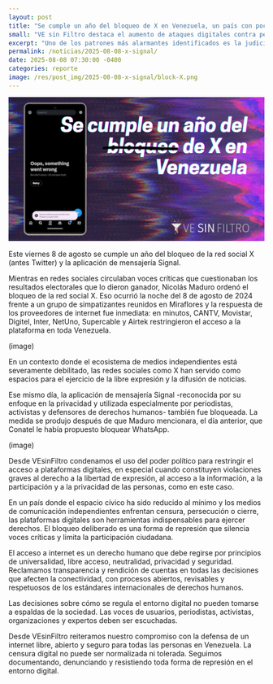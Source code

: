 ```yaml
---
layout: post
title: "Se cumple un año del bloqueo de X en Venezuela, un país con poco acceso a la información"
small: "VE sin Filtro destaca el aumento de ataques digitales contra periodistas en Venezuela, incluyendo hackeos, acoso y judicialización por contenido en redes sociales. Las autoridades están responsabilizando a los periodistas por comentarios de terceros, poniendo en riesgo la libertad de expresión. VE sin Filtro pide protección y medidas de autoprotección para los periodistas."
excerpt: "Uno de los patrones más alarmantes identificados es la judicialización de periodistas por el contenido que publican en sus redes sociales, incluso cuando estos materiales son parte de su cobertura informativa. Pero la situación se agrava: en los últimos meses hemos documentado casos donde periodistas han sido citados a declarar o judicializados por los comentarios que terceras personas realizan en sus publicaciones."
permalink: /noticias/2025-08-08-x-signal/
date: 2025-08-08 07:30:00 -0400
categories: reporte
image: /res/post_img/2025-08-08-x-signal/block-X.png
---
```

<p class="cover"><img class="" src="/res/post_img/2025-08-08-x-signal/block-X.png"></p>
Este viernes 8 de agosto se cumple un año del bloqueo de la red social X (antes Twitter) y la aplicación de mensajería Signal.

Mientras en redes sociales circulaban voces críticas que cuestionaban los resultados electorales que lo dieron ganador, Nicolás Maduro ordenó el bloqueo de la red social X. Eso ocurrió la noche del 8 de agosto de 2024 frente a un grupo de simpatizantes reunidos en Miraflores y la respuesta de los proveedores de internet fue inmediata: en minutos, CANTV, Movistar, Digitel, Inter, NetUno, Supercable y Airtek restringieron el acceso a la plataforma en toda Venezuela.

(image)

En un contexto donde el ecosistema de medios independientes está severamente debilitado, las redes sociales como X han servido como espacios para el ejercicio de la libre expresión y la difusión de noticias. 

Ese mismo día, la aplicación de mensajería Signal -reconocida por su enfoque en la privacidad y utilizada especialmente por periodistas, activistas y defensores de derechos humanos- también fue bloqueada. La medida se produjo después de que Maduro mencionara, el día anterior, que Conatel le había propuesto bloquear WhatsApp.

(image)

Desde VEsinFiltro condenamos el uso del poder político para restringir el acceso a plataformas digitales, en especial cuando constituyen violaciones graves al derecho a la libertad de expresión, al acceso a la información, a la participación y a la privacidad de las personas, como en este caso.

En un país donde el espacio cívico ha sido reducido al mínimo y los medios de comunicación independientes enfrentan censura, persecución o cierre, las plataformas digitales son herramientas indispensables para ejercer derechos. El bloqueo deliberado es una forma de represión que silencia voces críticas y limita la participación ciudadana.

El acceso a internet es un derecho humano que debe regirse por principios de universalidad, libre acceso, neutralidad, privacidad y seguridad. Reclamamos transparencia y rendición de cuentas en todas las decisiones que afecten la conectividad, con procesos abiertos, revisables y respetuosos de los estándares internacionales de derechos humanos.

Las decisiones sobre cómo se regula el entorno digital no pueden tomarse a espaldas de la sociedad. Las voces de usuarios, periodistas, activistas, organizaciones y expertos deben ser escuchadas.

Desde VEsinFiltro reiteramos nuestro compromiso con la defensa de un internet libre, abierto y seguro para todas las personas en Venezuela. La censura digital no puede ser normalizada ni tolerada. Seguimos documentando, denunciando y resistiendo toda forma de represión en el entorno digital.
